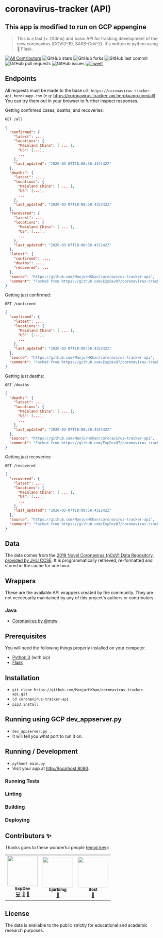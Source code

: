 # coronavirus-tracker (API)

## This app is modified to run on GCP appengine


> This is a fast (< 200ms) and basic API for tracking development of the new coronavirus (COVID-19, SARS-CoV-2). It's written in python using 🍼 Flask.

[![All Contributors](https://img.shields.io/badge/all_contributors-1-orange.svg?style=flat-square)](#contributors-)
![GitHub stars](https://img.shields.io/github/stars/ExpDev07/coronavirus-tracker-api)
![GitHub forks](https://img.shields.io/github/forks/ExpDev07/coronavirus-tracker-api)
![GitHub last commit](https://img.shields.io/github/last-commit/ExpDev07/coronavirus-tracker-api)
![GitHub pull requests](https://img.shields.io/github/issues-pr/ExpDev07/coronavirus-tracker-api)
![GitHub issues](https://img.shields.io/github/issues/ExpDev07/coronavirus-tracker-api)
[![Tweet](https://img.shields.io/twitter/url?url=https%3A%2F%2Fgithub.com%2FExpDev07%2Fcoronavirus-tracker-api)](https://twitter.com/intent/tweet?text=COVID19%20Live%20Tracking%20API:%20&url=https%3A%2F%2Fgithub.com%2FExpDev07%2Fcoronavirus-tracker-api)

## Endpoints

All requests must be made to the base url: ``https://coronavirus-tracker-api.herokuapp.com`` (e.g: https://coronavirus-tracker-api.herokuapp.com/all). You can try them out in your browser to further inspect responses.

Getting confirmed cases, deaths, and recoveries:
```http
GET /all
```
```json
{
  "confirmed": {
    "latest": ...,
    "locations": {
      "Mainland China": [ ... ],
      "US": [...],
      ...
    },
    "last_updated": "2020-03-07T18:08:58.432242Z"
  },
  "deaths": {
    "latest": ...,
    "locations": {
      "Mainland China": [ ... ],
      "US": [...],
      ...
    },
    "last_updated": "2020-03-07T18:08:58.432242Z"
  },
  "recovered": {
    "latest": ...,
    "locations": {
      "Mainland China": [ ... ],
      "US": [...],
      ...
    },
    "last_updated": "2020-03-07T18:08:58.432242Z"
  },
  "latest": {
    "confirmed": ...,
    "deaths": ...,
    "recovered": ...
  },
  "source": "https://github.com/ManjurHKhan/coronavirus-tracker-api",
  "comment": "Forked from https://github.com/ExpDev07/coronavirus-tracker-api"
}
```

Getting just confirmed:
```http
GET /confirmed
```
```json
{
  "confirmed": {
    "latest": ...,
    "locations": {
      "Mainland China": [ ... ],
      "US": [...],
      ...
    },
    "last_updated": "2020-03-07T18:08:58.432242Z"
  },
  "source": "https://github.com/ManjurHKhan/coronavirus-tracker-api",
  "comment": "Forked from https://github.com/ExpDev07/coronavirus-tracker-api"
}
```

Getting just deaths:
```http
GET /deaths
```
```json
{
  "deaths": {
    "latest": ...,
    "locations": {
      "Mainland China": [ ... ],
      "US": [...],
      ...
    },
    "last_updated": "2020-03-07T18:08:58.432242Z"
  },
  "source": "https://github.com/ManjurHKhan/coronavirus-tracker-api",
  "comment": "Forked from https://github.com/ExpDev07/coronavirus-tracker-api"
}
```


Getting just recoveries:
```http
GET /recovered
```
```json
{
  "recovered": {
    "latest": ...,
    "locations": {
      "Mainland China": [ ... ],
      "US": [...],
      ...
    },
    "last_updated": "2020-03-07T18:08:58.432242Z"
  },
  "source": "https://github.com/ManjurHKhan/coronavirus-tracker-api",
  "comment": "Forked from https://github.com/ExpDev07/coronavirus-tracker-api"
}
```

## Data

The data comes from the [2019 Novel Coronavirus (nCoV) Data Repository, provided
by JHU CCSE](https://github.com/CSSEGISandData/2019-nCoV). It is
programmatically retrieved, re-formatted and stored in the cache for one hour.

## Wrappers

These are the available API wrappers created by the community. They are not neccecarily maintained by any of this project's authors or contributors.

### Java

* [Coronavirus by @mew](https://github.com/mew/Coronavirus).

## Prerequisites

You will need the following things properly installed on your computer.

* [Python 3](https://www.python.org/downloads/) (with pip)
* [Flask](https://pypi.org/project/Flask/)

## Installation

* `git clone https://github.com/ManjurHKhan/coronavirus-tracker-api.git`
* `cd coronavirus-tracker-api`
* `pip3 install`

## Running using GCP dev_appserver.py
* `dev_appserver.py .`
* It will tell you what port to run it on.
## Running / Development

* `python3 main.py`
* Visit your app at [http://localhost:8080](http://localhost:8080).

### Running Tests

### Linting

### Building

### Deploying

## Contributors ✨

Thanks goes to these wonderful people ([emoji key](https://allcontributors.org/docs/en/emoji-key)):

<!-- ALL-CONTRIBUTORS-LIST:START - Do not remove or modify this section -->
<!-- prettier-ignore-start -->
<!-- markdownlint-disable -->
<table>
  <tr>
    <td align="center"><a href="https://github.com/ExpDev07"><img src="https://avatars3.githubusercontent.com/u/10024730?v=4" width="100px;" alt=""/><br /><sub><b>ExpDev</b></sub></a><br /><a href="https://github.com/ExpDev07/coronavirus-tracker-api/commits?author=ExpDev07" title="Code">💻</a> <a href="https://github.com/ExpDev07/coronavirus-tracker-api/commits?author=ExpDev07" title="Documentation">📖</a> <a href="#maintenance-ExpDev07" title="Maintenance">🚧</a></td>
    <td align="center"><a href="https://github.com/bjarkimg"><img src="https://avatars2.githubusercontent.com/u/1289419?v=4" width="100px;" alt=""/><br /><sub><b>bjarkimg</b></sub></a><br /><a href="#question-bjarkimg" title="Answering Questions">💬</a></td>
    <td align="center"><a href="https://github.com/Bost"><img src="https://avatars0.githubusercontent.com/u/1174677?v=4" width="100px;" alt=""/><br /><sub><b>Bost</b></sub></a><br /><a href="https://github.com/ExpDev07/coronavirus-tracker-api/commits?author=Bost" title="Documentation">📖</a></td>
  </tr>
</table>

<!-- markdownlint-enable -->
<!-- prettier-ignore-end -->
<!-- ALL-CONTRIBUTORS-LIST:END -->

## License

The data is available to the public strictly for educational and academic research purposes.
